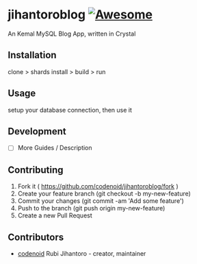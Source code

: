 # jihantoroblog [![Awesome](https://cdn.rawgit.com/sindresorhus/awesome/d7305f38d29fed78fa85652e3a63e154dd8e8829/media/badge.svg)](https://github.com/veelenga/awesome-crystal)

An Kemal MySQL Blog App, written in Crystal

## Installation

clone > shards install > build > run

## Usage

setup your database connection, then use it

## Development

- [ ] More Guides / Description 

## Contributing

1. Fork it ( https://github.com/codenoid/jihantoroblog/fork )
2. Create your feature branch (git checkout -b my-new-feature)
3. Commit your changes (git commit -am 'Add some feature')
4. Push to the branch (git push origin my-new-feature)
5. Create a new Pull Request

## Contributors

- [codenoid](https://github.com/codenoid) Rubi Jihantoro - creator, maintainer

